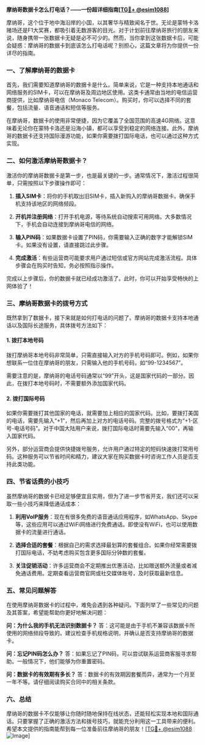 **摩纳哥数据卡怎么打电话？——一份超详细指南[[TG💪+ @esim1088](https://t.me/s/esim1088)]**

摩纳哥，这个位于地中海沿岸的小国，以其奢华与精致闻名于世。无论是蒙特卡洛赌场还是F1大奖赛，都吸引着无数游客的目光。对于计划前往摩纳哥旅行的朋友来说，随身携带一张数据卡无疑是必不可少的。然而，当你拿到这张数据卡后，可能会疑惑：摩纳哥的数据卡到底该怎么打电话呢？别担心，这篇文章将为你提供一份详尽的指南。

### 一、了解摩纳哥的数据卡

首先，我们需要知道摩纳哥的数据卡是什么。简单来说，它是一种支持本地通话和网络服务的SIM卡，可以在摩纳哥及周边地区使用。这类卡通常由当地的电信运营商提供，比如摩纳哥电信（Monaco Telecom）。购买时，你可以选择不同的套餐，包括流量、语音通话和短信等服务。

在摩纳哥，数据卡的使用非常便捷，因为它覆盖了全国范围的高速4G网络。这意味着无论你在蒙特卡洛还是沿海小镇，都可以享受到稳定的网络连接。此外，摩纳哥的数据卡还支持国际漫游功能，如果你需要拨打国际电话，也可以通过这种方式实现。

### 二、如何激活摩纳哥数据卡？

激活你的摩纳哥数据卡是第一步，也是最关键的一步。通常情况下，激活过程很简单，只需按照以下步骤操作即可：

1. **插入SIM卡**：将你的手机取出旧SIM卡，插入新购入的摩纳哥数据卡。确保手机支持该地区的网络频段。
   
2. **开机并注册网络**：打开手机电源，等待系统自动搜索可用网络。大多数情况下，手机会自动连接到摩纳哥电信的网络。

3. **输入PIN码**：如果数据卡设置了PIN码，你需要输入正确的数字才能解锁SIM卡。如果没有设置，请直接跳过此步骤。

4. **完成激活**：有些运营商可能要求用户通过短信或官方网站完成激活流程。具体步骤会在购买时告知，务必按照指示操作。

完成以上步骤后，你的数据卡就已经成功激活了。此时，你可以开始享受畅快的上网体验了！

### 三、摩纳哥数据卡的拨号方式

既然拿到了数据卡，接下来就是如何打电话的问题了。摩纳哥的数据卡支持本地通话以及国际长途服务，具体拨号方法如下：

#### 1. 拨打本地号码

拨打摩纳哥本地号码非常简单，只需直接输入对方的手机号码即可。例如，如果你想联系一位住在摩纳哥的朋友，只需输入他的手机号码，如“99-1234567”。

需要注意的是，摩纳哥的电话号码通常以“99”开头，这是国家代码的一部分。因此，在拨打本地号码时，不需要额外添加国家代码。

#### 2. 拨打国际号码

如果你需要拨打其他国家的电话，就需要加上相应的国家代码。比如，要拨打美国的电话，需要先输入“+1”，然后再加上对方的电话号码。完整的拨号格式为“+1-区号-电话号码”。对于中国大陆用户来说，拨打国际电话时需要先输入“00”，再输入国家代码。

另外，部分运营商会提供快捷拨号服务，允许用户通过特定的短码快速拨打常用号码。这种服务可以节省时间和精力，建议大家在购买数据卡时咨询工作人员是否支持此类功能。

### 四、节省话费的小技巧

虽然摩纳哥的数据卡已经足够便宜且实用，但为了进一步节省开支，我们还可以采取一些小技巧来降低通话成本：

1. **利用VoIP服务**：现在有很多免费的语音通话应用程序，如WhatsApp、Skype等，这些应用可以通过WiFi网络进行免费通话。即使没有WiFi，也可以使用数据卡的流量进行通话。

2. **选择合适的套餐**：根据自己的需求选择最划算的套餐组合。如果你经常需要拨打国际电话，不妨考虑购买包含更多国际分钟数的套餐。

3. **关注促销活动**：许多运营商会不定期推出优惠活动，比如赠送额外流量或者减免通话费用。定期查看运营商官网或社交媒体账号，及时获取最新信息。

### 五、常见问题解答

在使用摩纳哥数据卡的过程中，难免会遇到各种疑问。下面列举了一些常见的问题及其答案，希望能帮助你更好地解决问题：

**问：为什么我的手机无法识别数据卡？**
答：这可能是由于手机不兼容该数据卡所使用的网络频段导致的。建议检查手机规格说明，并确认是否支持摩纳哥的数据卡。

**问：忘记PIN码怎么办？**
答：如果忘记了PIN码，可以尝试联系运营商客服寻求帮助。一般情况下，他们能够为你重置密码。

**问：数据卡的有效期有多长？**
答：数据卡的有效期因套餐而异，通常为一个月至一年不等。请仔细阅读购买合同中的相关条款。

### 六、总结

摩纳哥的数据卡不仅能够让你随时随地保持在线状态，还能轻松实现本地和国际通话。只要掌握了正确的激活方法和拨号技巧，就能充分利用这一工具带来的便利。希望本文提供的指南能帮到每一位准备前往摩纳哥的朋友！[[TG💪+ @esim1088](https://t.me/s/esim1088) ![Image](https://i.postimg.cc/4NQfJmqS/Snipaste-2025-05-13-00-14-12.png)]